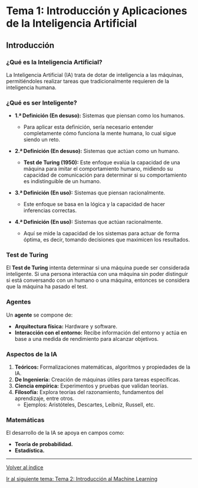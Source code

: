 # Tema 1: Introducción y Aplicaciones de la Inteligencia Artificial

## Introducción

### ¿Qué es la Inteligencia Artificial?
La Inteligencia Artificial (IA) trata de dotar de inteligencia a las máquinas, permitiéndoles realizar tareas que tradicionalmente requieren de la inteligencia humana.

### ¿Qué es ser Inteligente?

- **1.ª Definición (En desuso):** Sistemas que piensan como los humanos.  
  - Para aplicar esta definición, sería necesario entender completamente cómo funciona la mente humana, lo cual sigue siendo un reto.

- **2.ª Definición (En desuso):** Sistemas que actúan como un humano.  
  - **Test de Turing (1950):** Este enfoque evalúa la capacidad de una máquina para imitar el comportamiento humano, midiendo su capacidad de comunicación para determinar si su comportamiento es indistinguible de un humano.

- **3.ª Definición (En uso):** Sistemas que piensan racionalmente.  
  - Este enfoque se basa en la lógica y la capacidad de hacer inferencias correctas.

- **4.ª Definición (En uso):** Sistemas que actúan racionalmente.  
  - Aquí se mide la capacidad de los sistemas para actuar de forma óptima, es decir, tomando decisiones que maximicen los resultados.

### Test de Turing
El **Test de Turing** intenta determinar si una máquina puede ser considerada inteligente. Si una persona interactúa con una máquina sin poder distinguir si está conversando con un humano o una máquina, entonces se considera que la máquina ha pasado el test.

### Agentes
Un **agente** se compone de:
- **Arquitectura física:** Hardware y software.
- **Interacción con el entorno:** Recibe información del entorno y actúa en base a una medida de rendimiento para alcanzar objetivos.

### Aspectos de la IA
1. **Teóricos:** Formalizaciones matemáticas, algoritmos y propiedades de la IA.
2. **De Ingeniería:** Creación de máquinas útiles para tareas específicas.
3. **Ciencia empírica:** Experimentos y pruebas que validan teorías.
4. **Filosofía:** Explora teorías del razonamiento, fundamentos del aprendizaje, entre otros.  
   - Ejemplos: Aristóteles, Descartes, Leibniz, Russell, etc.

### Matemáticas
El desarrollo de la IA se apoya en campos como:
- **Teoría de probabilidad.**
- **Estadística.**

---

[Volver al índice](../README.md)

[Ir al siguiente tema: Tema 2: Introducción al Machine Learning](../Tema2/Tema2.md)